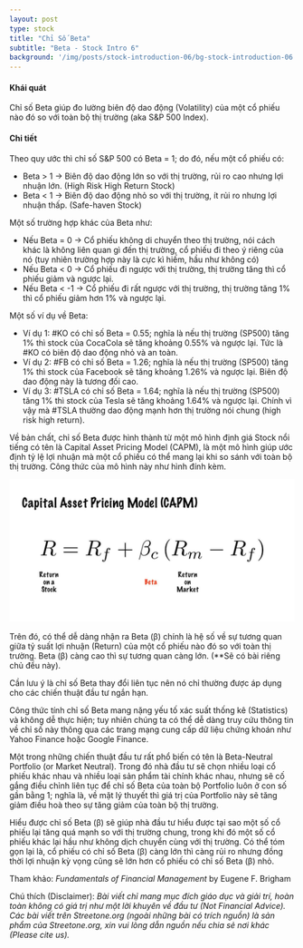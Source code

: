 ```yaml
---
layout: post
type: stock
title: "Chỉ Số Beta"
subtitle: "Beta - Stock Intro 6"
background: '/img/posts/stock-introduction-06/bg-stock-introduction-06.png'
---
```


#### Khái quát

Chỉ số Beta giúp đo lường biên độ dao động (Volatility) của một cổ phiếu nào đó so với toàn bộ thị trường (aka S&P 500 Index).

#### Chi tiết

Theo quy ước thì chỉ số S&P 500 có Beta = 1; do đó, nếu một cổ phiếu có:
- Beta > 1 &#8594; Biên độ dao động lớn so với thị trường, rủi ro cao nhưng lợi nhuận lớn. (High Risk High Return Stock)
- Beta < 1 &#8594; Biên độ dao động nhỏ so với thị trường, ít rủi ro nhưng lợi nhuận thấp. (Safe-haven Stock)

Một số trường hợp khác của Beta như:
- Nếu Beta = 0 &#8594; Cổ phiếu không di chuyển theo thị trường, nói cách khác là không liên quan gì đến thị trường, cổ phiếu đi theo ý riêng của nó (tuy nhiên trường hợp này là cực kì hiếm, hầu như không có)
- Nếu Beta < 0 &#8594; Cổ phiếu đi ngược với thị trường, thị trường tăng thì cổ phiếu giảm và ngược lại.
- Nếu Beta < -1 &#8594; Cổ phiếu đi rất ngược với thị trường, thị trường tăng 1% thì cổ phiếu giảm hơn 1% và ngược lại.

Một số ví dụ về Beta:
- Ví dụ 1: #KO có chỉ số Beta = 0.55; nghĩa là nếu thị trường (SP500) tăng 1% thì stock của CocaCola sẽ tăng khoảng 0.55% và ngược lại. Tức là #KO có biên độ dao động nhỏ và an toàn.
- Ví dụ 2: #FB có chỉ số Beta = 1.26; nghĩa là nếu thị trường (SP500) tăng 1% thì stock của Facebook sẽ tăng khoảng 1.26% và ngược lại. Biên độ dao động này là tương đối cao.
- Ví dụ 3: #TSLA có chỉ số Beta = 1.64; nghĩa là nếu thị trường (SP500) tăng 1% thì stock của Tesla sẽ tăng khoảng 1.64% và ngược lại. Chính vì vậy mà #TSLA thường dao động mạnh hơn thị trường nói chung (high risk high return).

Về bản chất, chỉ số Beta được hình thành từ một mô hình định giá Stock nổi tiếng có tên là Capital Asset Pricing Model (CAPM), là một mô hình giúp ước định tỷ lệ lợi nhuận mà một cổ phiếu có thể mang lại khi so sánh với toàn bộ thị trường. Công thức của mô hình này như hình đính kèm. 

![stock-introduction-06](/img/posts/stock-introduction-06/sm-beta.png)

Trên đó, có thể dễ dàng nhận ra Beta (β) chính là hệ số về sự tương quan giữa tỷ suất lợi nhuận (Return) của một cổ phiếu nào đó so với toàn thị trường. Beta (β) càng cao thì sự tương quan càng lớn. (**Sẽ có bài riêng chủ đều này).

Cần lưu ý là chỉ số Beta thay đổi liên tục nên nó chỉ thường được áp dụng cho các chiến thuật đầu tư ngắn hạn.

Công thức tính chỉ số Beta mang nặng yếu tố xác suất thống kê (Statistics) và không dễ thực hiện; tuy nhiên chúng ta có thể dễ dàng truy cứu thông tin về chỉ số này thông qua các trang mạng cung cấp dữ liệu chứng khoán như Yahoo Finance hoặc Google Finance.

Một trong những chiến thuật đầu tư rất phổ biến có tên là Beta-Neutral Portfolio (or Market Neutral). Trong đó nhà đầu tư sẽ chọn nhiều loại cổ phiếu khác nhau và nhiều loại sản phẩm tài chính khác nhau, nhưng sẽ cố gắng điều chỉnh liên tục để chỉ số Beta của toàn bộ Portfolio luôn ở con số gần bằng 1; nghĩa là, về mặt lý thuyết thì giá trị của Portfolio này sẽ tăng giảm điều hoà theo sự tăng giảm của toàn bộ thị trường.

Hiểu được chỉ số Beta (β) sẽ giúp nhà đầu tư hiểu được tại sao một số cổ phiếu lại tăng quá mạnh so với thị trường chung, trong khi đó một số cổ phiếu khác lại hầu như không dịch chuyển cùng với thị trường. Có thể tóm gọn lại là, cổ phiếu có chỉ số Beta (β) càng lớn thì càng rủi ro nhưng đồng thời lợi nhuận kỳ vọng cũng sẽ lớn hơn cổ phiếu có chỉ số Beta (β) nhỏ.

Tham khảo: *Fundamentals of Financial Management* by Eugene F. Brigham

Chú thích (Disclaimer):
*Bài viết chỉ mang mục đích giáo dục và giải trí, hoàn toàn không có giá trị như một lời khuyên về đầu tư (Not Financial Advice).*
*Các bài viết trên Streetone.org (ngoài những bài có trích nguồn) là sản phẩm của Streetone.org, xin vui lòng dẫn nguồn nếu chia sẻ nơi khác (Please cite us).*